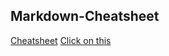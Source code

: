 ## Markdown-Cheatsheet
[Cheatsheet](https://github.com/tchapi/markdown-cheatsheet) 
[Click on this](https://github.com/tchapi/markdown-cheatsheet)
